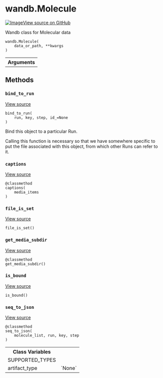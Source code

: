 # wandb.Molecule

<!-- Insert buttons and diff -->


[![Image](https://www.tensorflow.org/images/GitHub-Mark-32px.png)View source on GitHub](https://www.github.com/wandb/client/tree/master/wandb/data_types.py#L1043-L1129)



Wandb class for Molecular data

<pre>
<code>wandb.Molecule(
    data_or_path, **kwargs
)
</code></pre>



<!-- Placeholder for "Used in" -->


<!-- Tabular view -->
 <table>
<tr><th>Arguments</th></tr>

</table>



## Methods

<h3 id="bind_to_run"><code>bind_to_run</code></h3>

<a target="_blank" href="https://www.github.com/wandb/client/tree/master/wandb/data_types.py#L334-L370">View source</a>

<pre>
<code>bind_to_run(
    run, key, step, id_=None
)
</code></pre>

Bind this object to a particular Run.

Calling this function is necessary so that we have somewhere specific to
put the file associated with this object, from which other Runs can
refer to it.

<h3 id="captions"><code>captions</code></h3>

<a target="_blank" href="https://www.github.com/wandb/client/tree/master/wandb/data_types.py#L321-L326">View source</a>

<pre>
<code>@classmethod</code>
<code>captions(
    media_items
)
</code></pre>




<h3 id="file_is_set"><code>file_is_set</code></h3>

<a target="_blank" href="https://www.github.com/wandb/client/tree/master/wandb/data_types.py#L331-L332">View source</a>

<pre>
<code>file_is_set()
</code></pre>




<h3 id="get_media_subdir"><code>get_media_subdir</code></h3>

<a target="_blank" href="https://www.github.com/wandb/client/tree/master/wandb/data_types.py#L1098-L1100">View source</a>

<pre>
<code>@classmethod</code>
<code>get_media_subdir()
</code></pre>




<h3 id="is_bound"><code>is_bound</code></h3>

<a target="_blank" href="https://www.github.com/wandb/client/tree/master/wandb/data_types.py#L328-L329">View source</a>

<pre>
<code>is_bound()
</code></pre>




<h3 id="seq_to_json"><code>seq_to_json</code></h3>

<a target="_blank" href="https://www.github.com/wandb/client/tree/master/wandb/data_types.py#L1109-L1129">View source</a>

<pre>
<code>@classmethod</code>
<code>seq_to_json(
    molecule_list, run, key, step
)
</code></pre>








<!-- Tabular view -->
 <table>
<tr><th>Class Variables</th></tr>
<tr>
<td>
SUPPORTED_TYPES<a id="SUPPORTED_TYPES"></a>
</td>
<td>

</td>
</tr><tr>
<td>
artifact_type<a id="artifact_type"></a>
</td>
<td>
`None`
</td>
</tr>
</table>

